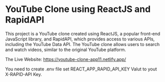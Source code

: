 #   YouTube Clone using ReactJS and RapidAPI

This project is a YouTube clone created using ReactJS, a popular front-end JavaScript library, and RapidAPI, which provides access to various APIs, including the YouTube Data API. The YouTube clone allows users to search and watch videos, similar to the original YouTube platform.

The Live Website: https://youtube-clone-app11.netlify.app/

You need to create .env file set REACT_APP_RAPID_API_KEY Valut to yout X-RAPID-API Key.
